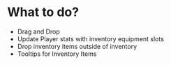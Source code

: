 # What to do?

- Drag and Drop
- Update Player stats with inventory equipment slots
- Drop inventory items outside of inventory
- Tooltips for Inventory Items